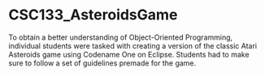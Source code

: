 # CSC133_AsteroidsGame
To obtain a better understanding of Object-Oriented Programming, individual students were tasked with creating a version of the classic Atari Asteroids game using Codename One on Eclipse. Students had to make sure to follow a set of guidelines premade for the game.
